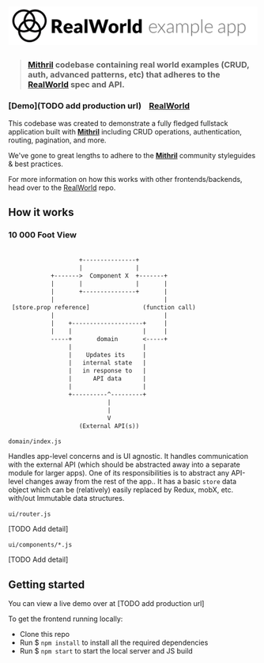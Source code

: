 # ![RealWorld Example App](logo.png)

> ### [Mithril](https://mithril.js.org/) codebase containing real world examples (CRUD, auth, advanced patterns, etc) that adheres to the [RealWorld](https://github.com/gothinkster/realworld-example-apps) spec and API.


### [Demo](TODO add production url)&nbsp;&nbsp;&nbsp;&nbsp;[RealWorld](https://github.com/gothinkster/realworld)


This codebase was created to demonstrate a fully fledged fullstack application built with **[Mithril](https://mithril.js.org/)** including CRUD operations, authentication, routing, pagination, and more.

We've gone to great lengths to adhere to the **[Mithril](https://mithril.js.org/)** community styleguides & best practices.

For more information on how this works with other frontends/backends, head over to the [RealWorld](https://github.com/gothinkster/realworld) repo.


## How it works


### 10 000 Foot View

```

                    +---------------+
                    |               |
            +------->  Component X  +-------+
            |       |               |       |
            |       +---------------+       |
            |                               |
 [store.prop reference]               (function call)
            |                               |
            |    +--------------------+     |
            |    |                    |     |
            -----+       domain       <-----+
                 |                    |
                 |    Updates its     |
                 |   internal state   |
                 |   in response to   |
                 |      API data      |
                 |                    |
                 +----------^---------+
                            |
                            |
                            V
                    (External API(s))

```


`domain/index.js`

Handles app-level concerns and is UI agnostic. It handles communication with the external API (which should be abstracted away into a separate module for larger apps). One of its responsibilities is to abstract any API-level changes away from the rest of the app.. It has a basic `store` data object which can be (relatively) easily replaced by Redux, mobX, etc. with/out Immutable data structures.


`ui/router.js`

[TODO Add detail]


`ui/components/*.js`

[TODO Add detail]


## Getting started

You can view a live demo over at [TODO add production url]

To get the frontend running locally:

- Clone this repo
- Run $ `npm install` to install all the required dependencies
- Run $ `npm start` to start the local server and JS build
